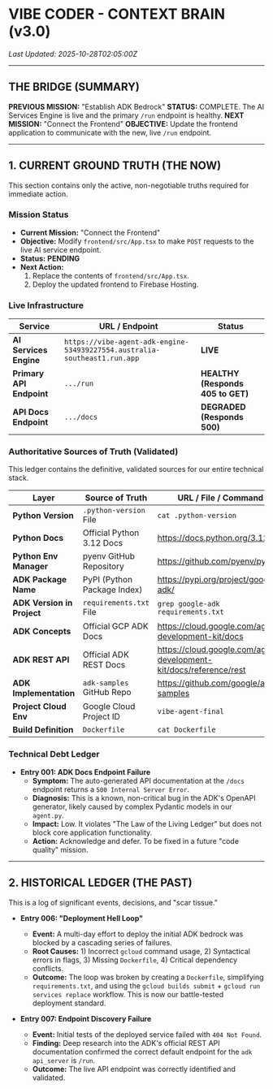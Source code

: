 # VIBE CODER - CONTEXT BRAIN (v3.0)
*Last Updated: 2025-10-28T02:05:00Z*

---
## THE BRIDGE (SUMMARY)

**PREVIOUS MISSION:** "Establish ADK Bedrock"
**STATUS:** COMPLETE. The AI Services Engine is live and the primary `/run` endpoint is healthy.
**NEXT MISSION:** "Connect the Frontend"
**OBJECTIVE:** Update the frontend application to communicate with the new, live `/run` endpoint.

---
## 1. CURRENT GROUND TRUTH (THE NOW)

This section contains only the active, non-negotiable truths required for immediate action.

### Mission Status
- **Current Mission:** "Connect the Frontend"
- **Objective:** Modify `frontend/src/App.tsx` to make `POST` requests to the live AI service endpoint.
- **Status:** **PENDING**
- **Next Action:**
    1. Replace the contents of `frontend/src/App.tsx`.
    2. Deploy the updated frontend to Firebase Hosting.

### Live Infrastructure
| Service | URL / Endpoint | Status |
|---|---|---|
| **AI Services Engine** | `https://vibe-agent-adk-engine-534939227554.australia-southeast1.run.app` | **LIVE** |
| **Primary API Endpoint** | `.../run` | **HEALTHY (Responds 405 to GET)** |
| **API Docs Endpoint** | `.../docs` | **DEGRADED (Responds 500)** |

### Authoritative Sources of Truth (Validated)
This ledger contains the definitive, validated sources for our entire technical stack.

| Layer | Source of Truth | URL / File / Command |
|-------|------------------|-----------|
| **Python Version** | `.python-version` File | `cat .python-version` |
| **Python Docs** | Official Python 3.12 Docs | https://docs.python.org/3.12/ |
| **Python Env Manager** | pyenv GitHub Repository | https://github.com/pyenv/pyenv |
| **ADK Package Name** | PyPI (Python Package Index) | https://pypi.org/project/google-adk/ |
| **ADK Version in Project**| `requirements.txt` File | `grep google-adk requirements.txt` |
| **ADK Concepts** | Official GCP ADK Docs | https://cloud.google.com/agent-development-kit/docs |
| **ADK REST API** | Official ADK REST Docs | https://cloud.google.com/agent-development-kit/docs/reference/rest |
| **ADK Implementation** | `adk-samples` GitHub Repo | https://github.com/google/adk-samples |
| **Project Cloud Env** | Google Cloud Project ID | `vibe-agent-final` |
| **Build Definition** | `Dockerfile` | `cat Dockerfile` |


### Technical Debt Ledger
- **Entry 001: ADK Docs Endpoint Failure**
    - **Symptom:** The auto-generated API documentation at the `/docs` endpoint returns a `500 Internal Server Error`.
    - **Diagnosis:** This is a known, non-critical bug in the ADK's OpenAPI generator, likely caused by complex Pydantic models in our `agent.py`.
    - **Impact:** Low. It violates "The Law of the Living Ledger" but does not block core application functionality.
    - **Action:** Acknowledge and defer. To be fixed in a future "code quality" mission.

---
## 2. HISTORICAL LEDGER (THE PAST)

This is a log of significant events, decisions, and "scar tissue."

- **Entry 006: "Deployment Hell Loop"**
    - **Event:** A multi-day effort to deploy the initial ADK bedrock was blocked by a cascading series of failures.
    - **Root Causes:** 1) Incorrect `gcloud` command usage, 2) Syntactical errors in flags, 3) Missing `Dockerfile`, 4) Critical dependency conflicts.
    - **Outcome:** The loop was broken by creating a `Dockerfile`, simplifying `requirements.txt`, and using the `gcloud builds submit` + `gcloud run services replace` workflow. This is now our battle-tested deployment standard.

- **Entry 007: Endpoint Discovery Failure**
    - **Event:** Initial tests of the deployed service failed with `404 Not Found`.
    - **Finding:** Deep research into the ADK's official REST API documentation confirmed the correct default endpoint for the `adk api_server` is `/run`.
    - **Outcome:** The live API endpoint was correctly identified and validated.